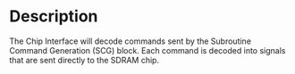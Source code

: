 # Description
The Chip Interface will decode commands sent by the Subroutine Command Generation (SCG) block. Each command is decoded into signals that are sent directly to the SDRAM chip.
